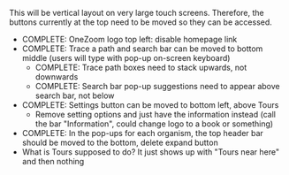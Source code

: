 This will be vertical layout on very large touch screens. Therefore, the buttons currently at the top need to be moved so they can be accessed.
- COMPLETE: OneZoom logo top left: disable homepage link
- COMPLETE: Trace a path and search bar can be moved to bottom middle (users will type with pop-up on-screen keyboard)
    - COMPLETE: Trace path boxes need to stack upwards, not downwards
    - COMPLETE: Search bar pop-up suggestions need to appear above search bar, not below
- COMPLETE: Settings button can be moved to bottom left, above Tours
    - Remove setting options and just have the information instead (call the bar "Information", could change logo to a book or something)
- COMPLETE: In the pop-ups for each organism, the top header bar should be moved to the bottom, delete expand button
- What is Tours supposed to do? It just shows up with "Tours near here" and then nothing